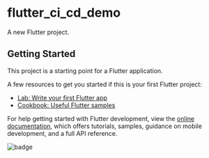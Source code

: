 # flutter_ci_cd_demo

A new Flutter project.

## Getting Started

This project is a starting point for a Flutter application.

A few resources to get you started if this is your first Flutter project:

- [Lab: Write your first Flutter app](https://docs.flutter.dev/get-started/codelab)
- [Cookbook: Useful Flutter samples](https://docs.flutter.dev/cookbook)

For help getting started with Flutter development, view the
[online documentation](https://docs.flutter.dev/), which offers tutorials,
samples, guidance on mobile development, and a full API reference.

![badge](https://img.shields.io/endpoint?url=https://gist.githubusercontent.com/trungnghia2009/7432547bcddacd479d4d2bb46914cd93/raw/passing-tests-badge.json)